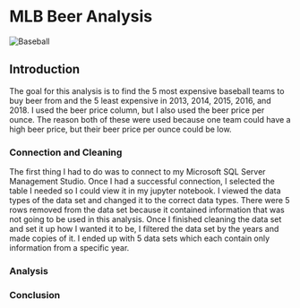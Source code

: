 # MLB Beer Analysis
![Baseball](https://user-images.githubusercontent.com/60836219/154823843-7b09613d-542b-42bd-bacb-ce4732e8d0c4.jpg)

## Introduction
The goal for this analysis is to find the 5 most expensive baseball teams to buy beer from and the 5 least expensive in 2013, 2014, 2015, 2016, and 2018. I used the beer price column, but I also used the beer price per ounce. The reason both of these were used because one team could have a high beer price, but their beer price per ounce could be low. 


### Connection and Cleaning
The first thing I had to do was to connect to my Microsoft SQL Server Management Studio. Once I had a successful connection, I selected the table I needed so I could view it in my jupyter notebook. I viewed the data types of the data set and changed it to the correct data types. There were 5 rows removed from the data set because it contained information that was not going to be used in this analysis. Once I finished cleaning the data set and set it up how I wanted it to be, I filtered the data set by the years and made copies of it. I ended up with 5 data sets which each contain only information from a specific year.

### Analysis





### Conclusion
